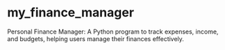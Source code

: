 # my_finance_manager
Personal Finance Manager: A Python program to track expenses, income, and budgets, helping users manage their finances effectively.
